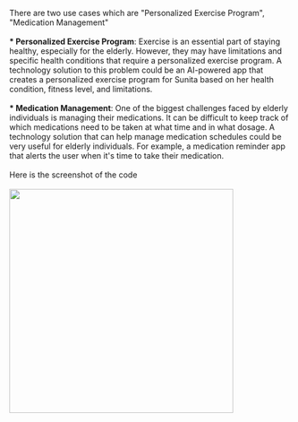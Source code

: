 There are two use cases which are "Personalized Exercise Program", "Medication Management" <br/>\
<b>* Personalized Exercise Program</b>: Exercise is an essential part of staying healthy, especially for the elderly. However, they may have limitations and specific health conditions that require a personalized exercise program. A technology solution to this problem could be an AI-powered app that creates a personalized exercise program for Sunita based on her health condition, fitness level, and limitations.<br/>\
<b>* Medication Management</b>: One of the biggest challenges faced by elderly individuals is managing their medications. It can be difficult to keep track of which medications need to be taken at what time and in what dosage. A technology solution that can help manage medication schedules could be very useful for elderly individuals. For example, a medication reminder app that alerts the user when it's time to take their medication.<br/>\
Here is the screenshot of the code<br/>\
<img src="https://user-images.githubusercontent.com/64221073/226326836-79c5d0c9-9006-4483-a93a-963cd6007808.png" width="400" height="400">
